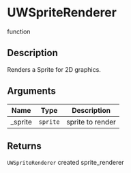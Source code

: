 # UWSpriteRenderer

<span class="badge badge-secondary">function</span>

## Description
Renders a Sprite for 2D graphics.

## Arguments
| Name | Type | Description |
| ---- | ---- | ----------- |
| _sprite | `sprite` | sprite to render |

## Returns
`UWSpriteRenderer` created sprite_renderer